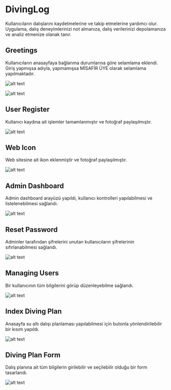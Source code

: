 # DivingLog
Kullanıcıların dalışlarını kaydetmelerine ve takip etmelerine yardımcı olur. Uygulama, dalış deneyimlerinizi not almanıza, dalış verilerinizi depolamanıza ve analiz etmenize olanak tanır.

## Greetings
Kullanıcıların anasayfaya bağlanma durumlarına göre selamlama eklendi. Giriş yapmışsa adıyla, yapmamışsa MİSAFİR ÜYE olarak selamlama yapılmaktadır.

![alt text](greetingsnologin.png)

![alt text](greetingslogin.png)

## User Register
Kullanıcı kaydına ait işlemler tamamlanmıştır ve fotoğraf paylaşılmıştır.

![alt text](user_register.png)

## Web Icon
Web sitesine ait ikon eklenmiştir ve fotoğraf paylaşılmıştır.

![alt text](web_icon.png)

## Admin Dashboard
Admin dashboard arayüzü yapıldı, kullanıcı kontrolleri yapılabilmesi ve listelenebilmesi sağlandı.

![alt text](admindashboard.png)

## Reset Password
Adminler tarafından şifrelerini unutan kullanıcıların şifrelerinin sıfırlanabilmesi sağlandı.

![alt text](adminresetpassword.png)

## Managing Users
Bir kullanıcının tüm bilgilerini görüp düzenleyebilme sağlandı.

![alt text](managingusers.png)

## Index Diving Plan
Anasayfa su altı dalışı planlaması yapılabilmesi için butonla yönlendirilebilir bir kısım yapıldı.

![alt text](divingplan.png)

## Diving Plan Form
Dalış planına ait tüm bilgilerin girilebilir ve seçilebilir olduğu bir form tasarlandı.

![alt text](planningform.png)